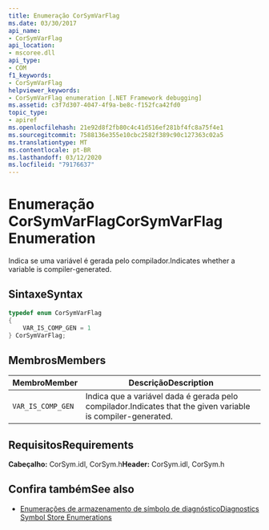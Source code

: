```yaml
---
title: Enumeração CorSymVarFlag
ms.date: 03/30/2017
api_name:
- CorSymVarFlag
api_location:
- mscoree.dll
api_type:
- COM
f1_keywords:
- CorSymVarFlag
helpviewer_keywords:
- CorSymVarFlag enumeration [.NET Framework debugging]
ms.assetid: c3f7d307-4047-4f9a-be8c-f152fca42fd0
topic_type:
- apiref
ms.openlocfilehash: 21e92d8f2fb80c4c41d516ef281bf4fc8a75f4e1
ms.sourcegitcommit: 7588136e355e10cbc2582f389c90c127363c02a5
ms.translationtype: MT
ms.contentlocale: pt-BR
ms.lasthandoff: 03/12/2020
ms.locfileid: "79176637"
---
```

# <a name="corsymvarflag-enumeration"></a><span data-ttu-id="5727d-102">Enumeração CorSymVarFlag</span><span class="sxs-lookup"><span data-stu-id="5727d-102">CorSymVarFlag Enumeration</span></span>
<span data-ttu-id="5727d-103">Indica se uma variável é gerada pelo compilador.</span><span class="sxs-lookup"><span data-stu-id="5727d-103">Indicates whether a variable is compiler-generated.</span></span>  
  
## <a name="syntax"></a><span data-ttu-id="5727d-104">Sintaxe</span><span class="sxs-lookup"><span data-stu-id="5727d-104">Syntax</span></span>  
  
```cpp  
typedef enum CorSymVarFlag
{  
    VAR_IS_COMP_GEN = 1  
} CorSymVarFlag;  
```  
  
## <a name="members"></a><span data-ttu-id="5727d-105">Membros</span><span class="sxs-lookup"><span data-stu-id="5727d-105">Members</span></span>  
  
|<span data-ttu-id="5727d-106">Membro</span><span class="sxs-lookup"><span data-stu-id="5727d-106">Member</span></span>|<span data-ttu-id="5727d-107">Descrição</span><span class="sxs-lookup"><span data-stu-id="5727d-107">Description</span></span>|  
|------------|-----------------|  
|`VAR_IS_COMP_GEN`|<span data-ttu-id="5727d-108">Indica que a variável dada é gerada pelo compilador.</span><span class="sxs-lookup"><span data-stu-id="5727d-108">Indicates that the given variable is compiler-generated.</span></span>|  
  
## <a name="requirements"></a><span data-ttu-id="5727d-109">Requisitos</span><span class="sxs-lookup"><span data-stu-id="5727d-109">Requirements</span></span>  
 <span data-ttu-id="5727d-110">**Cabeçalho:** CorSym.idl, CorSym.h</span><span class="sxs-lookup"><span data-stu-id="5727d-110">**Header:** CorSym.idl, CorSym.h</span></span>  
  
## <a name="see-also"></a><span data-ttu-id="5727d-111">Confira também</span><span class="sxs-lookup"><span data-stu-id="5727d-111">See also</span></span>

- [<span data-ttu-id="5727d-112">Enumerações de armazenamento de símbolo de diagnóstico</span><span class="sxs-lookup"><span data-stu-id="5727d-112">Diagnostics Symbol Store Enumerations</span></span>](../../../../docs/framework/unmanaged-api/diagnostics/diagnostics-symbol-store-enumerations.md)
